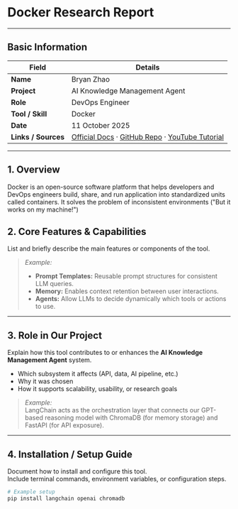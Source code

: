 # Docker Research Report

---

## Basic Information

| Field | Details |
|-------|----------|
| **Name** | Bryan Zhao |
| **Project** | AI Knowledge Management Agent |
| **Role** | DevOps Engineer |
| **Tool / Skill** | Docker |
| **Date** | 11 October 2025 |
| **Links / Sources** | [Official Docs](https://www.docker.com) · [GitHub Repo](https://github.com/docker/docs) · [YouTube Tutorial](https://www.youtube.com/watch?v=DQdB7wFEygo) |
---

## 1. Overview
Docker is an open-source software platform that helps developers and DevOps engineers build, share, and run application into standardized units called containers. It solves the problem of inconsistent environments ("But it works on my machine!")


## 2. Core Features & Capabilities  
List and briefly describe the main features or components of the tool.
> _Example:_  
> - **Prompt Templates:** Reusable prompt structures for consistent LLM queries.  
> - **Memory:** Enables context retention between user interactions.  
> - **Agents:** Allow LLMs to decide dynamically which tools or actions to use.

---

## 3. Role in Our Project  
Explain how this tool contributes to or enhances the **AI Knowledge Management Agent** system.  
- Which subsystem it affects (API, data, AI pipeline, etc.)  
- Why it was chosen  
- How it supports scalability, usability, or research goals  

> _Example:_  
> LangChain acts as the orchestration layer that connects our GPT-based reasoning model with ChromaDB (for memory storage) and FastAPI (for API exposure).

---

## 4. Installation / Setup Guide  
Document how to install and configure this tool.  
Include terminal commands, environment variables, or configuration steps.

```bash
# Example setup
pip install langchain openai chromadb
